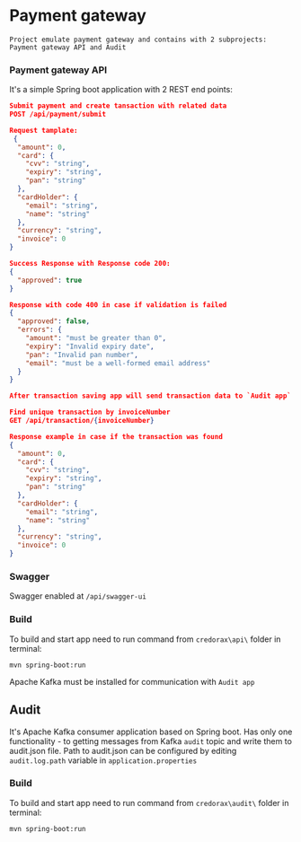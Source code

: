 # Payment gateway

`Project emulate payment gateway and contains with 2 subprojects: Payment gateway API and Audit
`

### Payment gateway API

It's a simple Spring boot application with 2 REST end points:

``` JSON
Submit payment and create tansaction with related data
POST /api/payment/submit 

Request tamplate:
 {
  "amount": 0,
  "card": {
    "cvv": "string",
    "expiry": "string",
    "pan": "string"
  },
  "cardHolder": {
    "email": "string",
    "name": "string"
  },
  "currency": "string",
  "invoice": 0
}

Success Response with Response code 200:
{
  "approved": true
}

Response with code 400 in case if validation is failed
{
  "approved": false,
  "errors": {
    "amount": "must be greater than 0",
    "expiry": "Invalid expiry date",
    "pan": "Invalid pan number",
    "email": "must be a well-formed email address"
  }
}

After transaction saving app will send transaction data to `Audit app` through  Apache Kafka

Find unique transaction by invoiceNumber
GET /api/transaction/{invoiceNumber}

Response example in case if the transaction was found
{
  "amount": 0,
  "card": {
    "cvv": "string",
    "expiry": "string",
    "pan": "string"
  },
  "cardHolder": {
    "email": "string",
    "name": "string"
  },
  "currency": "string",
  "invoice": 0
}
```

### Swagger

Swagger enabled at
```/api/swagger-ui```

### Build

To build and start app need to run command from `credorax\api\` folder in terminal:

```
mvn spring-boot:run
```

Apache Kafka must be installed for communication with `Audit app`

## Audit

It's Apache Kafka consumer application based on Spring boot. Has only one functionality - to getting messages from
Kafka `audit` topic and write them to audit.json file. Path to audit.json can be configured by editing `audit.log.path`
variable in `application.properties`

### Build

To build and start app need to run command from `credorax\audit\` folder in terminal:

```
mvn spring-boot:run
```
